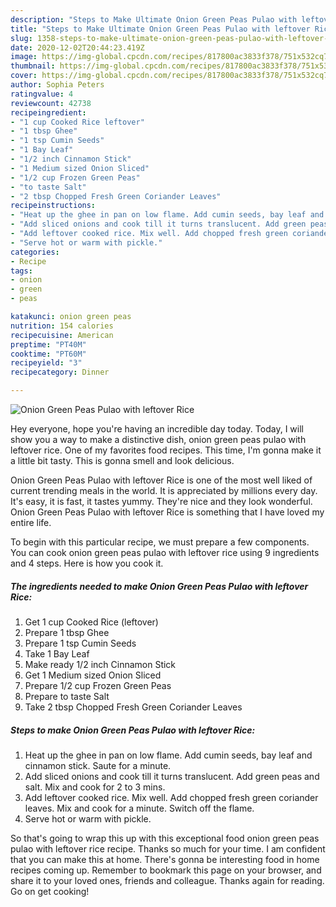 ```yaml
---
description: "Steps to Make Ultimate Onion Green Peas Pulao with leftover Rice"
title: "Steps to Make Ultimate Onion Green Peas Pulao with leftover Rice"
slug: 1358-steps-to-make-ultimate-onion-green-peas-pulao-with-leftover-rice
date: 2020-12-02T20:44:23.419Z
image: https://img-global.cpcdn.com/recipes/817800ac3833f378/751x532cq70/onion-green-peas-pulao-with-leftover-rice-recipe-main-photo.jpg
thumbnail: https://img-global.cpcdn.com/recipes/817800ac3833f378/751x532cq70/onion-green-peas-pulao-with-leftover-rice-recipe-main-photo.jpg
cover: https://img-global.cpcdn.com/recipes/817800ac3833f378/751x532cq70/onion-green-peas-pulao-with-leftover-rice-recipe-main-photo.jpg
author: Sophia Peters
ratingvalue: 4
reviewcount: 42738
recipeingredient:
- "1 cup Cooked Rice leftover"
- "1 tbsp Ghee"
- "1 tsp Cumin Seeds"
- "1 Bay Leaf"
- "1/2 inch Cinnamon Stick"
- "1 Medium sized Onion Sliced"
- "1/2 cup Frozen Green Peas"
- "to taste Salt"
- "2 tbsp Chopped Fresh Green Coriander Leaves"
recipeinstructions:
- "Heat up the ghee in pan on low flame. Add cumin seeds, bay leaf and cinnamon stick. Saute for a minute."
- "Add sliced onions and cook till it turns translucent. Add green peas and salt. Mix and cook for 2 to 3 mins."
- "Add leftover cooked rice. Mix well. Add chopped fresh green coriander leaves. Mix and cook for a minute. Switch off the flame."
- "Serve hot or warm with pickle."
categories:
- Recipe
tags:
- onion
- green
- peas

katakunci: onion green peas 
nutrition: 154 calories
recipecuisine: American
preptime: "PT40M"
cooktime: "PT60M"
recipeyield: "3"
recipecategory: Dinner

---
```



![Onion Green Peas Pulao with leftover Rice](https://img-global.cpcdn.com/recipes/817800ac3833f378/751x532cq70/onion-green-peas-pulao-with-leftover-rice-recipe-main-photo.jpg)

Hey everyone, hope you're having an incredible day today. Today, I will show you a way to make a distinctive dish, onion green peas pulao with leftover rice. One of my favorites food recipes. This time, I'm gonna make it a little bit tasty. This is gonna smell and look delicious.



Onion Green Peas Pulao with leftover Rice is one of the most well liked of current trending meals in the world. It is appreciated by millions every day. It's easy, it is fast, it tastes yummy. They're nice and they look wonderful. Onion Green Peas Pulao with leftover Rice is something that I have loved my entire life.


To begin with this particular recipe, we must prepare a few components. You can cook onion green peas pulao with leftover rice using 9 ingredients and 4 steps. Here is how you cook it.

<!--inarticleads1-->

##### The ingredients needed to make Onion Green Peas Pulao with leftover Rice:

1. Get 1 cup Cooked Rice (leftover)
1. Prepare 1 tbsp Ghee
1. Prepare 1 tsp Cumin Seeds
1. Take 1 Bay Leaf
1. Make ready 1/2 inch Cinnamon Stick
1. Get 1 Medium sized Onion Sliced
1. Prepare 1/2 cup Frozen Green Peas
1. Prepare to taste Salt
1. Take 2 tbsp Chopped Fresh Green Coriander Leaves




<!--inarticleads2-->

##### Steps to make Onion Green Peas Pulao with leftover Rice:

1. Heat up the ghee in pan on low flame. Add cumin seeds, bay leaf and cinnamon stick. Saute for a minute.
1. Add sliced onions and cook till it turns translucent. Add green peas and salt. Mix and cook for 2 to 3 mins.
1. Add leftover cooked rice. Mix well. Add chopped fresh green coriander leaves. Mix and cook for a minute. Switch off the flame.
1. Serve hot or warm with pickle.




So that's going to wrap this up with this exceptional food onion green peas pulao with leftover rice recipe. Thanks so much for your time. I am confident that you can make this at home. There's gonna be interesting food in home recipes coming up. Remember to bookmark this page on your browser, and share it to your loved ones, friends and colleague. Thanks again for reading. Go on get cooking!
